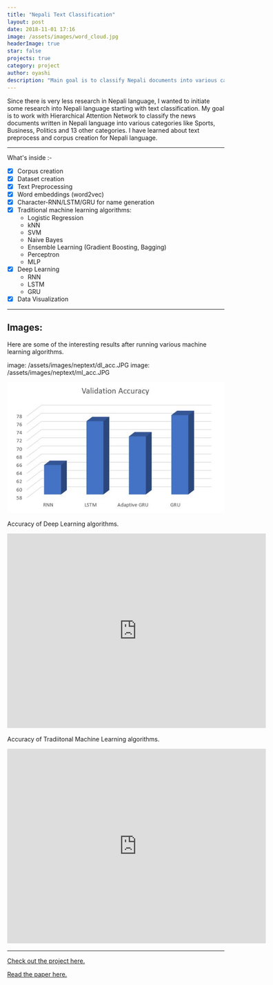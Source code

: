 ```yaml
---
title: "Nepali Text Classification"
layout: post
date: 2018-11-01 17:16
image: /assets/images/word_cloud.jpg
headerImage: true
star: false
projects: true
category: project
author: oyashi
description: "Main goal is to classify Nepali documents into various categories"
---
```


Since there is very less research in Nepali language, I wanted to initiate some research into Nepali
language starting with text classification. My goal is to work with Hierarchical Attention Network
to classify the news documents written in Nepali language into various categories like Sports,
Business, Politics and 13 other categories. I have learned about text preprocess and corpus creation for Nepali language.

---

What's inside :-

- [x] Corpus creation
- [x] Dataset creation
- [x] Text Preprocessing
- [x] Word embeddings (word2vec)
- [x] Character-RNN/LSTM/GRU for name generation
- [x] Traditional machine learning algorithms:
  - Logistic Regression
  - kNN
  - SVM
  - Naive Bayes
  - Ensemble Learning (Gradient Boosting, Bagging)
  - Perceptron
  - MLP
- [x] Deep Learning
  - RNN
  - LSTM
  - GRU
- [x] Data Visualization

---

## Images:

Here are some of the interesting results after running various machine learning algorithms.

image: /assets/images/neptext/dl_acc.JPG
image: /assets/images/neptext/ml_acc.JPG

![alt text](https://github.com/oya163/nepali-text-classification/blob/master/images/dl_acc.JPG "Logo Title Text 1")

<div class="rec-center-sphere">
	<div class="content">
		<p>Accuracy of Deep Learning algorithms.</p>
	</div>
	<iframe src="https://github.com/oya163/nepali-text-classification/blob/master/images/dl_acc.JPG" width="600" height="450" frameborder="0" style="border:0" allowfullscreen></iframe>
</div>

<div class="rec-center-sphere">
	<div class="content">
		<p>Accuracy of Tradiitonal Machine Learning algorithms.</p>
	</div>
	<iframe src="https://github.com/oya163/nepali-text-classification/blob/master/images/ml_acc.JPG" width="600" height="450" frameborder="0" style="border:0" allowfullscreen></iframe>
</div>

---

[Check out the project here.](https://github.com/oya163/oya-nepali-nlp)

[Read the paper here.](../assets/resume/Nepali_Text_Classification.pdf)
